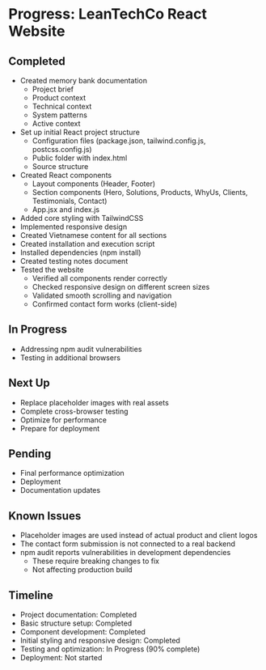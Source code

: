 # Progress: LeanTechCo React Website

## Completed
- Created memory bank documentation
  - Project brief
  - Product context
  - Technical context
  - System patterns
  - Active context
- Set up initial React project structure
  - Configuration files (package.json, tailwind.config.js, postcss.config.js)
  - Public folder with index.html
  - Source structure
- Created React components
  - Layout components (Header, Footer)
  - Section components (Hero, Solutions, Products, WhyUs, Clients, Testimonials, Contact)
  - App.jsx and index.js
- Added core styling with TailwindCSS
- Implemented responsive design
- Created Vietnamese content for all sections
- Created installation and execution script
- Installed dependencies (npm install)
- Created testing notes document
- Tested the website
  - Verified all components render correctly
  - Checked responsive design on different screen sizes
  - Validated smooth scrolling and navigation
  - Confirmed contact form works (client-side)

## In Progress
- Addressing npm audit vulnerabilities
- Testing in additional browsers

## Next Up
- Replace placeholder images with real assets
- Complete cross-browser testing
- Optimize for performance
- Prepare for deployment

## Pending
- Final performance optimization
- Deployment
- Documentation updates

## Known Issues
- Placeholder images are used instead of actual product and client logos
- The contact form submission is not connected to a real backend
- npm audit reports vulnerabilities in development dependencies
  - These require breaking changes to fix
  - Not affecting production build

## Timeline
- Project documentation: Completed
- Basic structure setup: Completed
- Component development: Completed
- Initial styling and responsive design: Completed
- Testing and optimization: In Progress (90% complete)
- Deployment: Not started 